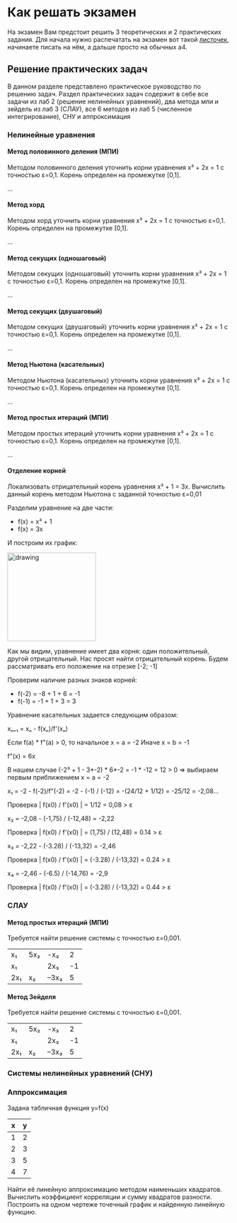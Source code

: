 # Как решать экзамен

На экзамен Вам предстоит решить 3 теоретических и 2 практических задания. Для начала нужно распечатать на экзамен вот такой [листочек](Obrazets_oformlenia_Otvetov_na_bilet_na_ekzamene.docx),
начинаете писать на нём, а дальше просто на обычных а4. 

## Решение практических задач

В данном разделе представлено практическое руководство по решению задач. Раздел практических задач содержит в себе все задачи из лаб 2 (решение нелинейных уравнений), два метода мпи и зейдель из лаб 3 (СЛАУ), все 6 методов из лаб 5 (численное интегрирование), СНУ и аппроксимация


### Нелинейные уравнения

#### Метод половинного деления (МПИ)

Методом половинного деления уточнить корни уравнения x³ + 2x = 1 с точностью ε=0,1. Корень определен на промежутке [0,1].

...

#### Метод хорд

Методом хорд уточнить корни уравнения x³ + 2x = 1 с точностью ε=0,1. Корень определен на промежутке [0,1].

...


#### Метод секущих (одношаговый)

Методом секущих (одношаговый) уточнить корни уравнения x³ + 2x = 1 с точностью ε=0,1. Корень определен на промежутке [0,1].

...


#### Метод секущих (двушаговый)

Методом секущих (двушаговый) уточнить корни уравнения x³ + 2x = 1 с точностью ε=0,1. Корень определен на промежутке [0,1].

...


#### Метод Ньютона (касательных)

Методом Ньютона (касательных) уточнить корни уравнения x³ + 2x = 1 с точностью ε=0,1. Корень определен на промежутке [0,1].

...


#### Метод простых итераций (МПИ)

Методом простых итераций уточнить корни уравнения x³ + 2x = 1 с точностью ε=0,1. Корень определен на промежутке [0,1].

...

#### Отделение корней

Локализовать отрицательный корень уравнения x³ + 1 = 3x. Вычислить данный корень методом Ньютона с заданной точностью ε=0,01

Разделим уравнение на две части:
* f(x) = x³ + 1
* f(x) = 3x

И построим их график:

<img src="https://github.com/xarll/vpr/assets/76239707/d196e840-6a06-4f8c-846c-03b8084e9f83" alt="drawing" width="200"/>

Как мы видим, уравнение имеет два корня: один положительный, другой отрицательный. Нас просят найти отрицательный корень. 
Будем рассматривать его положение на отрезке [-2; -1]

Проверим наличие разных знаков корней:
* f(-2) = -8 + 1 + 6 = -1
* f(-1) = -1 + 1 + 3 = 3

Уравнение касательных задается следующим образом:

xₙ₊₁ = xₙ - f(xₙ)/f'(xₙ)

Если f(a) * f"(a) > 0, то начальное x = a = -2
Иначе x = b = -1

f"(x) = 6x

В нашем случае (-2³ + 1 - 3*-2) * 6*-2 = -1 * -12 = 12 > 0 => выбираем первым приближением x = a = -2

x₁ = -2 - f(-2)/f"(-2) = -2 - (-1) / (-12) = -(24/12 + 1/12) = -25/12 = -2,08...

Проверка
| f(x0) / f'(x0) | = 1/12 = 0,08 > ε


x₂ = -2,08 - (-1,75) / (-12,48) = -2,22

Проверка
| f(x0) / f'(x0) | = (1,75) / (12,48) = 0.14 > ε


x₃ = -2,22 - (-3.28) / (-13,32) = -2,46

Проверка
| f(x0) / f'(x0) | = (-3.28) / (-13,32) = 0.24 > ε

x₄ = -2,46 - (-6.5) / (-14,76) = -2,9

Проверка
| f(x0) / f'(x0) | = (-3.28) / (-13,32) = 0.44 > ε

### СЛАУ

#### Метод простых итераций (МПИ)

Требуется найти решение системы с точностью ε=0,001.

|      |     |      |   |
|------|-----|------|---|
| x₁   | 5x₂ | -x₃  | 2 |
| x₁   |     |  2x₃ |-1 |
| 2x₁  | x₂  | –3x₃ | 5 |


#### Метод Зейделя

Требуется найти решение системы с точностью ε=0,001.

|      |     |      |   |
|------|-----|------|---|
| x₁   | 5x₂ | -x₃  | 2 |
| x₁   |     |  2x₃ |-1 |
| 2x₁  | x₂  | –3x₃ | 5 |


### Системы нелинейных уравнений (СНУ)

### Аппроксимация

Задана табличная функция y=f(x)

| x | y |
|---|---|
| 1 | 2 |
| 2 | 3 |
| 3 | 5 |
| 4 | 7 |

Найти её линейную аппроксимацию методом наименьших квадратов. Вычислить коэффициент корреляции и сумму квадратов разности. Построить на одном чертеже точечный график и найденную линейную функцию.

